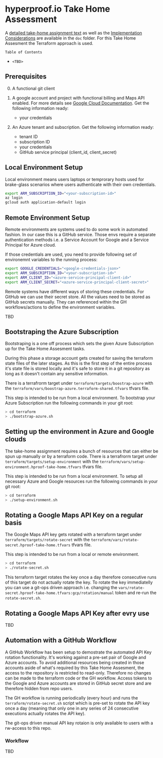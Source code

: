 # hyperproof.io Take Home Assessment

A [detailed take-home assignment text](doc/take-home.md) as well as the [Implementation Considerations](doc/implementation-prep.md) are available in the `doc` folder. For this Take Home Assesment the Terraform approach is used.

`Table of Contents`

- `<TBD>`

## Prerequisites

0. A functional git client

1. A google account and project with functional billing and Maps API enabled. For more details see [Google Cloud Documentation](https://developers.google.com/maps/documentation/routes/cloud-setup#gcloud-project-create). Get the following information ready:

    - your credentials

2. An Azure tenant and subscription. Get the following information ready:

    - tenant ID
    - subscription ID
    - your credentials
    - GitHub service principal (client_id, client_secret)

## Local Environment Setup

Local environment means users laptops or temprorary hosts used for brake-glass scenarios where users authenticate with their own credentials.

```bash
export ARM_SUBSCRIPTION_ID="<your-subscription-id>"
az login
gcloud auth application-default login
```

## Remote Environment Setup

Remote environments are systems used to do some work in automated fashion. In our case this is a GitHub service.
Those envs require a separate authentication methods i.e. a Service Account for Google and a Service Principal for Azure cloud.

If those credentials are used, you need to provide following set of environemnt variables to the running process:

```bash
export GOOGLE_CREDENTIALS="<google-credentials-json>" 
export ARM_SUBSCRIPTION_ID="<your-subscription-id>"
export ARM_CLIENT_ID="<azure-service-principal-client-id>" 
export ARM_CLIENT_SECRET="<azure-service-principal-client-secret>" 
```

Remote systems have different ways of storing these credentials. For GitHub we can use their secret store. All the values need to be stored as GitHub secrets manually. They can referenced within the GH workflows/actions to define the environment variables.

TBD

## Bootstraping the Azure Subscription

Bootstraping is a one off process which sets the given Azure Subscription up for the Take Home Assesment tasks.

During this phase a storage account gets created for saving the terraform state files of the later stages. As this is the first step of the entire process it's state file is stored locally and it's safe to store it in a git repository as long as it doesn't contain any sensitive information.

There is a terrafrorm target under `terraform/targets/boostrap-azure` with the `terraform/vars/boostrap-azure.terraform-shared.tfvars` tfvars file.

This step is intended to be run from a local environment.
To bootstrap your Azure Subscription run the following commands in your git root:

```bash
> cd terraform
> ./bootstrap-azure.sh
```

## Setting up the environment in Azure and Google clouds

The take-home assignment requires a bunch of resources that can either be spun up manually or by a terraform code.
There is a terrafrorm target under `terraform/targets/setup-environment` with the `terraform/vars/setup-environment.hproof-take-home.tfvars` tfvars file.

This step is intended to be run from a local environment.
To setup all necessary Azure and Google resources run the following commands in your git root:

```bash
> cd terraform
> ./setup-environment.sh
```

## Rotating a Google Maps API Key on a regular basis

The Google Maps API key gets rotated with a terraform target under `terraform/targets/rotate-secret` with the `terraform/vars/rotate-secret.hproof-take-home.tfvars` tfvars file.

This step is intended to be run from a local or remote environment.

```bash
> cd terraform
> ./rotate-secret.sh
```

This terraform target rotates the key once a day therefore consecutive runs of this target do not actually rotate the key. To rotate the key immediatelly you can use a git-ops driven approach i.e. changing the `vars/rotate-secret.hproof-take-home.tfvars:gcp/rotation/manual` token and re-run the `rotate-secret.sh`.

## Rotating a Google Maps API Key after evry use

TBD

## Automation with a GitHub Workflow

A GitHub Workflow has been setup to demostrate the automated API Key rotation functionality. It's working against a pre-set pair of Google and Azure accounts. To avoid additional resources being created in those accounts aside of what's required by this Take Home Assesment, the access to the repository is restricted to read-only. Therefore no changes can be made to the terraform code or the GH workflow. Access tokens to the Google and Azure accounts are stored in GitHub secret store and are therefore hidden from repo users.

The GH workflow is running periodically (every hour) and runs the `terraform/rotate-secret.sh` script which is pre-set to rotate the API key once a day (meaning that only one in any series of 24 consecutive executions actually rotates the API key).

The git-ops driven manual API key rotaion is only available to users with a rw-access to this repo.

### Workflow

TBD
